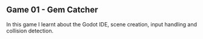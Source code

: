 ## Game 01 - Gem Catcher

In this game I learnt about the Godot IDE, scene creation, input handling and collision detection.
